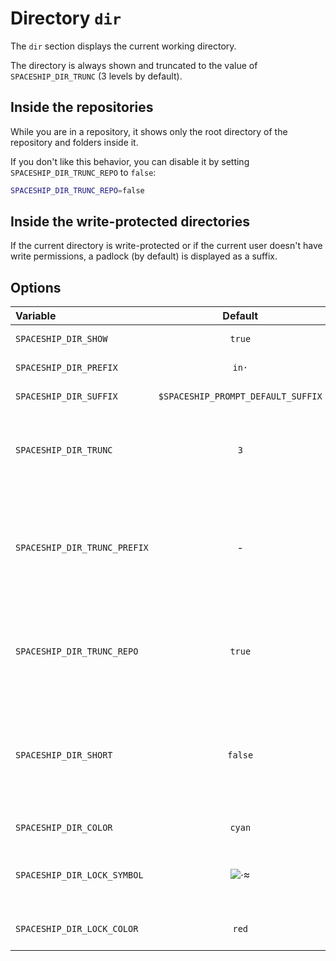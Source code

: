 # Directory `dir`

The `dir` section displays the current working directory.

The directory is always shown and truncated to the value of `SPACESHIP_DIR_TRUNC` (3 levels by default).

## Inside the repositories

While you are in a repository, it shows only the root directory of the repository and folders inside it.

If you don't like this behavior, you can disable it by setting `SPACESHIP_DIR_TRUNC_REPO` to `false`:

```zsh title=".zshrc"
SPACESHIP_DIR_TRUNC_REPO=false
```

## Inside the write-protected directories

If the current directory is write-protected or if the current user doesn't have write permissions, a padlock (by default) is displayed as a suffix.

## Options

| Variable                     |              Default               | Meaning                                                                                   |
| :--------------------------- | :--------------------------------: | ----------------------------------------------------------------------------------------- |
| `SPACESHIP_DIR_SHOW`         |               `true`               | Show section                                                                              |
| `SPACESHIP_DIR_PREFIX`       |                `in·`               | Section's prefix                                                                          |
| `SPACESHIP_DIR_SUFFIX`       | `$SPACESHIP_PROMPT_DEFAULT_SUFFIX` | Section's suffix                                                                          |
| `SPACESHIP_DIR_TRUNC`        |                 `3`                | Number of folders of cwd to show in prompt, 0 to show all                                 |
| `SPACESHIP_DIR_TRUNC_PREFIX` |                  -                 | Prefix before cwd when it's truncated. For example `…/` or `.../`, empty to disable       |
| `SPACESHIP_DIR_TRUNC_REPO`   |               `true`               | While in `git` repo, show only root directory and folders inside it                       |
| `SPACESHIP_DIR_SHORT`        |               `false`              | Show a minimalistic view of the path by only printing the first letter of parent folders. |
| `SPACESHIP_DIR_COLOR`        |               `cyan`               | Section's color                                                                           |
| `SPACESHIP_DIR_LOCK_SYMBOL`  | ![·][lock-icon]                   | The symbol displayed if directory is write-protected                                      |
| `SPACESHIP_DIR_LOCK_COLOR`   |               `red`                | Color for the lock symbol                                                                 |

<!-- References -->

[lock-icon]: https://user-images.githubusercontent.com/10276208/46248218-4af95d80-c434-11e8-8e25-595d792503f1.png
